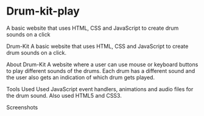 # Drum-kit-play
A basic website that uses HTML, CSS and JavaScript to create drum sounds on a click

Drum-Kit
A basic website that uses HTML, CSS and JavaScript to create drum sounds on a click.

About Drum-Kit
A website where a user can use mouse or keyboard buttons to play different sounds of the drums. Each drum has a different sound and the user also gets an indication of which drum gets played.

Tools Used
Used JavaScript event handlers, animations and audio files for the drum sound. Also used HTML5 and CSS3.

Screenshots


